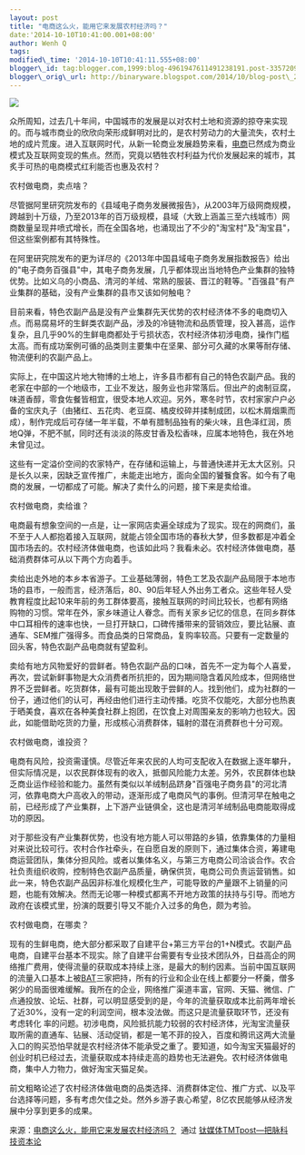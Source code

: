 ```yaml
--- 
layout: post 
title: "电商这么火，能用它来发展农村经济吗？" 
date:'2014-10-10T10:41:00.001+08:00' 
author: Wenh Q
tags:
modified\_time: '2014-10-10T10:41:11.555+08:00' 
blogger\_id: tag:blogger.com,1999:blog-4961947611491238191.post-3357209904224515007
blogger\_orig\_url: http://binaryware.blogspot.com/2014/10/blog-post\_24.html
---
```

![](https://images-blogger-opensocial.googleusercontent.com/gadgets/proxy?url=http%3A%2F%2Fwww.tmtpost.com%2Fwp-content%2Fuploads%2F2014%2F10%2F141278966127-560x341.jpg&container=blogger&gadget=a&rewriteMime=image%2F*)



众所周知，过去几十年间，中国城市的发展是以对农村土地和资源的掠夺来实现的。而与城市商业的欣欣向荣形成鲜明对比的，是农村劳动力的大量流失，农村土地的成片荒废。进入互联网时代，从新一轮商业发展趋势来看，[电商](http://www.tmtpost.com/tag/electronic%EF%BC%8Dbusiness)已然成为商业模式及互联网变现的焦点。然而，究竟以牺牲农村利益为代价发展起来的城市，其炙手可热的电商模式红利能否也惠及农村？







农村做电商，卖点啥？



尽管据阿里研究院发布的《县域电子商务发展微报告》，从2003年万级网商规模，跨越到十万级，乃至2013年的百万级规模，县域（大致上涵盖三至六线城市）网商数量呈现井喷式增长，而在全国各地，也涌现出了不少的"淘宝村"及"淘宝县"，但这些案例都有其特殊性。



在阿里研究院发布的更为详尽的《2013年中国县域电子商务发展指数报告》给出的"电子商务百强县"中，其电子商务发展，几乎都体现出当地特色产业集群的独特优势。比如义乌的小商品、清河的羊绒、常熟的服装、晋江的鞋等。"百强县"有产业集群的基础，没有产业集群的县市又该如何触电？



目前来看，特色农副产品是没有产业集群先天优势的农村经济体不多的电商切入点。而易腐易坏的生鲜类农副产品，涉及的冷链物流和品质管理，投入甚高，运作复杂，且几乎90%的生鲜电商都处于亏损状态，农村经济体初涉电商，操作门槛太高。而有成功案例可循的品类则主要集中在坚果、部分可久藏的水果等耐存储、物流便利的农副产品上。



实际上，在中国这片地大物博的土地上，许多县市都有自己的特色农副产品。我的老家在中部的一个地级市，工业不发达，服务业也非常落后。但出产的卤制豆腐，味道香醇，零食佐餐皆相宜，很受本地人欢迎。另外，寒冬时节，农村家家户户必备的宝庆丸子（由猪红、五花肉、老豆腐、橘皮绞碎并揉制成团，以松木屑烟熏而成），制作完成后可存储一年半载，不单有腊制品独有的柴火味，且色泽红润，质地Q弹，不肥不腻，同时还有淡淡的陈皮甘香及松香味，应属本地特色，我在外地未曾见过。



这些有一定溢价空间的农家特产，在存储和运输上，与普通快递并无太大区别。只是长久以来，因缺乏宣传推广，未能走出地方，面向全国的饕餮食客。如今有了电商的发展，一切都成了可能。解决了卖什么的问题，接下来是卖给谁。







农村做电商，卖给谁？



电商最有想象空间的一点是，让一家网店卖遍全球成为了现实。现在的网商们，虽不至于人人都抱着接入互联网，就能占领全国市场的春秋大梦，但多数都是冲着全国市场去的。农村经济体做电商，也该如此吗？我看未必。农村经济体做电商，基础消费群体可从以下两个方向着手。



卖给出走外地的本乡本省游子。工业基础薄弱，特色工艺及农副产品局限于本地市场的县市，一般而言，经济落后，80、90后年轻人外出务工者众。这些年轻人受教育程度比起10来年前的务工群体要高，接触互联网的时间比较长，也都有网络购物的习惯。常年在外，家乡味道让人眷念。而有关家乡记忆的信息，在同乡群体中口耳相传的速率也快，一旦打开缺口，口碑传播带来的营销效应，要比钻展、直通车、SEM推广强得多。而食品类的日常商品，复购率较高。只要有一定数量的回头客，特色农副产品电商就有望盈利。



卖给有地方风物爱好的尝鲜者。特色农副产品的口味，首先不一定为每个人喜爱，再次，尝试新鲜事物是大众消费者所抗拒的，因为期间隐含着风险成本，但网络世界不乏尝鲜者。吃货群体，最有可能出现敢于尝鲜的人。找到他们，成为社群的一份子，通过他们的认可，再经由他们进行主动传播。吃货不仅能吃，大部分也热衷于晒美食，喜欢在各种美食社群上抱团，在饮食上对周围亲友的影响力也较大。因此，如能借助吃货的力量，形成核心消费群体，辐射的潜在消费群也十分可观。







农村做电商，谁投资？



电商有风险，投资需谨慎。尽管近年来农民的人均可支配收入在数据上逐年攀升，但实际情况是，以农民群体现有的收入，抵御风险能力太差。另外，农民群体也缺乏商业运作经验和能力。虽然有类似以羊绒制品跻身"百强电子商务县"的河北清河，依靠电商大户高收入的带动，逐渐形成了电商风气的事例。但清河早在触电之前，已经形成了产业集群，上下游产业链俱全，这也是清河羊绒制品电商能取得成功的原因。



对于那些没有产业集群优势，也没有地方能人可以带路的乡镇，依靠集体的力量相对来说比较可行。农村合作社牵头，在自愿自发的原则下，通过集体合资，筹建电商运营团队，集体分担风险。或者以集体名义，与第三方电商公司洽谈合作。农合社负责组织收购，控制特色农副产品质量，确保供货，电商公司负责运营销售。如此一来，特色农副产品因非标准化规模化生产，可能导致的产量跟不上销量的问题，也能有效解决。然而无论哪一种模式都离不开地方政策的扶持与引导。而地方政府在该模式里，扮演的既要引导又不能介入过多的角色，颇为考验。







农村做电商，在哪卖？



现有的生鲜电商，绝大部分都采取了自建平台+第三方平台的1+N模式。农副产品电商，自建平台基本不现实。除了自建平台需要有专业技术团队外，日益高企的网络推广费用，使得流量的获取成本持续上涨，是最大的制约因素。当前中国互联网的流量入口基本上被[BAT](http://www.tmtpost.com/55921.html)三家把持，所有的行业和企业在线上都要分一杯羹，僧多粥少的局面很难缓解。我所在的企业，网络推广渠道丰富，官网、天猫、微信、广点通投放、论坛、社群，可以明显感受到的是，今年的流量获取成本比前两年增长了近30%，没有一定的利润空间，根本没法做。而这只是流量获取环节，还没有考虑转化
率的问题。初涉电商，风险抵抗能力较弱的农村经济体，光淘宝流量获取所需的直通车、钻展、活动促销，都是一笔不菲的投入，百度和腾讯这两大流量入口的购买恐怕早就是农村经济体不能承受之重了。要知道，如今淘宝天猫最好的创业时机已经过去，流量获取成本持续走高的趋势也无法避免。农村经济体做电商，集中人力物力，做好淘宝天猫足矣。



前文粗略论述了农村经济体做电商的品类选择、消费群体定位、推广方式、以及平台选择等问题，多有考虑欠佳之处。然外乡游子衷心希望，8亿农民能够从经济发展中分享到更多的成果。
<div>




</div>

<div>

来源：[电商这么火，能用它来发展农村经济吗？](http://www.tmtpost.com/158536.html)  通过 [钛媒体TMTpost—把脉科技资本论](http://www.tmtpost.com/)

</div>
